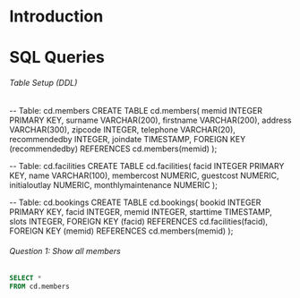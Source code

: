 # Introduction

# SQL Queries

###### Table Setup (DDL)

-- Table: cd.members
CREATE TABLE cd.members(
memid INTEGER PRIMARY KEY,
surname VARCHAR(200),
firstname VARCHAR(200),
address VARCHAR(300),
zipcode INTEGER,
telephone VARCHAR(20),
recommendedby INTEGER,
joindate TIMESTAMP,
FOREIGN KEY (recommendedby) REFERENCES cd.members(memid)
);

-- Table: cd.facilities
CREATE TABLE cd.facilities(
facid INTEGER PRIMARY KEY,
name VARCHAR(100),
membercost NUMERIC,
guestcost NUMERIC,
initialoutlay NUMERIC,
monthlymaintenance NUMERIC
);

-- Table: cd.bookings
CREATE TABLE cd.bookings(
bookid INTEGER PRIMARY KEY,
facid INTEGER,
memid INTEGER,
starttime TIMESTAMP,
slots INTEGER,
FOREIGN KEY (facid) REFERENCES cd.facilities(facid),
FOREIGN KEY (memid) REFERENCES cd.members(memid)
);

###### Question 1: Show all members 

```sql
SELECT *
FROM cd.members
```
